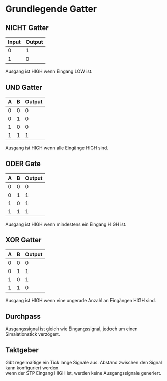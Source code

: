 # Grundlegende Gatter

## NICHT Gatter

<div class="rows">

| Input | Output |
| ------| ------ |
| 0     | 1      |
| 1     | 0      |

<div class="margin-left">
Ausgang ist HIGH wenn Eingang LOW ist.
</div>
</div>

## UND Gatter

<div class="rows">

| A   | B   | Output |
| --- | --- | ------ |
| 0   | 0   | 0      |
| 0   | 1   | 0      |
| 1   | 0   | 0      |
| 1   | 1   | 1      |

<div class="margin-left">
Ausgang ist HIGH wenn alle Eingänge HIGH sind.
</div>
</div>

## ODER Gate

<div class="rows">

| A   | B   | Output |
| --- | --- | ------ |
| 0   | 0   | 0      |
| 0   | 1   | 1      |
| 1   | 0   | 1      |
| 1   | 1   | 1      |

<div class="margin-left">
Ausgang ist HIGH wenn mindestens ein Eingang HIGH ist.
</div>
</div>

## XOR Gatter

<div class="rows">

| A   | B   | Output |
| --- | --- | ------ |
| 0   | 0   | 0      |
| 0   | 1   | 1      |
| 1   | 0   | 1      |
| 1   | 1   | 0      |

<div class="margin-left">
Ausgang ist HIGH wenn eine ungerade Anzahl an Eingängen HIGH sind.
</div>
</div>

## Durchpass

Ausgangssignal ist gleich wie Eingangssignal, jedoch um einen Simalationstick verzögert.

## Taktgeber

Gibt regelmäßige ein Tick lange Signale aus. Abstand zwischen den Signal kann konfiguriert werden.<br>
wenn der STP Eingang HIGH ist, werden keine Ausgangssignale generiert. 
